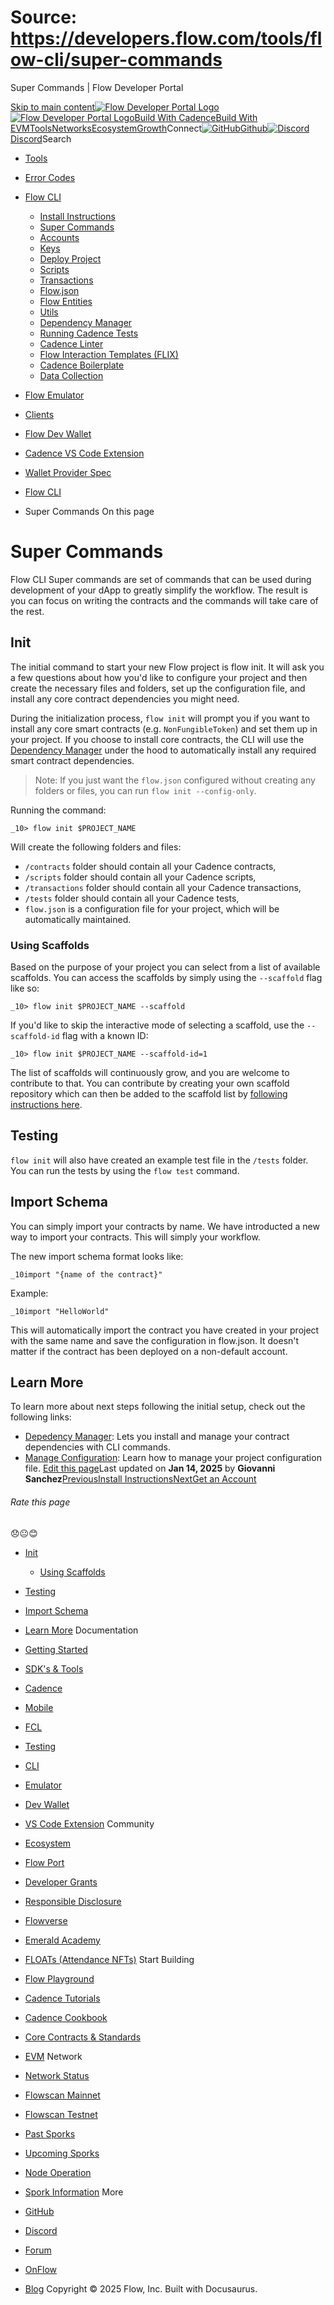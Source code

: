 # Source: https://developers.flow.com/tools/flow-cli/super-commands




Super Commands | Flow Developer Portal





[Skip to main content](#__docusaurus_skipToContent_fallback)[![Flow Developer Portal Logo](/img/flow-docs-logo-dark.png)![Flow Developer Portal Logo](/img/flow-docs-logo-light.png)](/)[Build With Cadence](/build/flow)[Build With EVM](/evm/about)[Tools](/tools/flow-cli)[Networks](/networks/flow-networks)[Ecosystem](/ecosystem)[Growth](/growth)Connect[![GitHub]()Github](https://github.com/onflow)[![Discord]()Discord](https://discord.gg/flow)Search

* [Tools](/tools)
* [Error Codes](/tools/error-codes)
* [Flow CLI](/tools/flow-cli)
  + [Install Instructions](/tools/flow-cli/install)
  + [Super Commands](/tools/flow-cli/super-commands)
  + [Accounts](/tools/flow-cli/accounts/get-accounts)
  + [Keys](/tools/flow-cli/keys/generate-keys)
  + [Deploy Project](/tools/flow-cli/deployment/start-emulator)
  + [Scripts](/tools/flow-cli/scripts/execute-scripts)
  + [Transactions](/tools/flow-cli/transactions/send-transactions)
  + [Flow.json](/tools/flow-cli/flow.json/initialize-configuration)
  + [Flow Entities](/tools/flow-cli/get-flow-data/get-blocks)
  + [Utils](/tools/flow-cli/utils/signature-generate)
  + [Dependency Manager](/tools/flow-cli/dependency-manager)
  + [Running Cadence Tests](/tools/flow-cli/tests)
  + [Cadence Linter](/tools/flow-cli/lint)
  + [Flow Interaction Templates (FLIX)](/tools/flow-cli/flix)
  + [Cadence Boilerplate](/tools/flow-cli/boilerplate)
  + [Data Collection](/tools/flow-cli/data-collection)
* [Flow Emulator](/tools/emulator)
* [Clients](/tools/clients)
* [Flow Dev Wallet](/tools/flow-dev-wallet)
* [Cadence VS Code Extension](/tools/vscode-extension)
* [Wallet Provider Spec](/tools/wallet-provider-spec)


* [Flow CLI](/tools/flow-cli)
* Super Commands
On this page
# Super Commands

Flow CLI Super commands are set of commands that can be used during development of your dApp to greatly simplify the workflow. The result is you can focus on writing the contracts and the commands will take care of the rest.

## Init[​](#init "Direct link to Init")

The initial command to start your new Flow project is flow init. It will ask you a few questions about how you'd like to configure your project and then create the necessary files and folders, set up the configuration file, and install any core contract dependencies you might need.

During the initialization process, `flow init` will prompt you if you want to install any core smart contracts (e.g. `NonFungibleToken`) and set them up in your project. If you choose to install core contracts, the CLI will use the [Dependency Manager](/tools/flow-cli/dependency-manager) under the hood to automatically install any required smart contract dependencies.

> Note: If you just want the `flow.json` configured without creating any folders or files, you can run `flow init --config-only`.

Running the command:

 `_10> flow init $PROJECT_NAME`

Will create the following folders and files:

* `/contracts` folder should contain all your Cadence contracts,
* `/scripts` folder should contain all your Cadence scripts,
* `/transactions` folder should contain all your Cadence transactions,
* `/tests` folder should contain all your Cadence tests,
* `flow.json` is a configuration file for your project, which will be automatically maintained.

### Using Scaffolds[​](#using-scaffolds "Direct link to Using Scaffolds")

Based on the purpose of your project you can select from a list of available scaffolds.
You can access the scaffolds by simply using the `--scaffold` flag like so:

 `_10> flow init $PROJECT_NAME --scaffold`

If you'd like to skip the interactive mode of selecting a scaffold, use the `--scaffold-id` flag with a known ID:

 `_10> flow init $PROJECT_NAME --scaffold-id=1`

The list of scaffolds will continuously grow, and you are welcome to contribute to that.
You can contribute by creating your own scaffold repository which can then be added to the scaffold
list by [following instructions here](https://github.com/onflow/flow-cli/blob/master/CONTRIBUTING.md#adding-a-scaffold).

## Testing[​](#testing "Direct link to Testing")

`flow init` will also have created an example test file in the `/tests` folder. You can run the tests by using the `flow test` command.

## Import Schema[​](#import-schema "Direct link to Import Schema")

You can simply import your contracts by name. We have introducted a new way to import your contracts. This will simply your workflow.

The new import schema format looks like:

 `_10import "{name of the contract}"`

Example:

 `_10import "HelloWorld"`

This will automatically import the contract you have created in your project with the same name and
save the configuration in flow.json. It doesn't matter if the contract has been deployed on a non-default account.

## Learn More[​](#learn-more "Direct link to Learn More")

To learn more about next steps following the initial setup, check out the following links:

* [Depedency Manager](/tools/flow-cli/dependency-manager): Lets you install and manage your contract dependencies with CLI commands.
* [Manage Configuration](/tools/flow-cli/flow.json/manage-configuration): Learn how to manage your project configuration file.
[Edit this page](https://github.com/onflow/docs/tree/main/docs/tools/flow-cli/super-commands.md)Last updated on **Jan 14, 2025** by **Giovanni Sanchez**[PreviousInstall Instructions](/tools/flow-cli/install)[NextGet an Account](/tools/flow-cli/accounts/get-accounts)
###### Rate this page

😞😐😊

* [Init](#init)
  + [Using Scaffolds](#using-scaffolds)
* [Testing](#testing)
* [Import Schema](#import-schema)
* [Learn More](#learn-more)
Documentation

* [Getting Started](/build/getting-started/contract-interaction)
* [SDK's & Tools](/tools)
* [Cadence](https://cadence-lang.org/docs/)
* [Mobile](/build/guides/mobile/overview)
* [FCL](/tools/clients/fcl-js)
* [Testing](/build/smart-contracts/testing)
* [CLI](/tools/flow-cli)
* [Emulator](/tools/emulator)
* [Dev Wallet](https://github.com/onflow/fcl-dev-wallet)
* [VS Code Extension](/tools/vscode-extension)
Community

* [Ecosystem](/ecosystem)
* [Flow Port](https://port.onflow.org/)
* [Developer Grants](https://github.com/onflow/developer-grants)
* [Responsible Disclosure](https://flow.com/flow-responsible-disclosure)
* [Flowverse](https://www.flowverse.co/)
* [Emerald Academy](https://academy.ecdao.org/)
* [FLOATs (Attendance NFTs)](https://floats.city/)
Start Building

* [Flow Playground](https://play.flow.com/)
* [Cadence Tutorials](https://cadence-lang.org/docs/tutorial/first-steps)
* [Cadence Cookbook](https://open-cadence.onflow.org)
* [Core Contracts & Standards](/build/core-contracts)
* [EVM](/evm/about)
Network

* [Network Status](https://status.onflow.org/)
* [Flowscan Mainnet](https://flowdscan.io/)
* [Flowscan Testnet](https://testnet.flowscan.io/)
* [Past Sporks](/networks/node-ops/node-operation/past-sporks)
* [Upcoming Sporks](/networks/node-ops/node-operation/upcoming-sporks)
* [Node Operation](/networks/node-ops)
* [Spork Information](/networks/node-ops/node-operation/spork)
More

* [GitHub](https://github.com/onflow)
* [Discord](https://discord.gg/flow)
* [Forum](https://forum.onflow.org/)
* [OnFlow](https://onflow.org/)
* [Blog](https://flow.com/blog)
Copyright © 2025 Flow, Inc. Built with Docusaurus.

